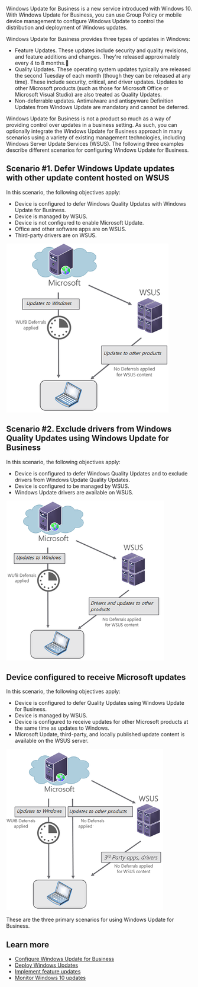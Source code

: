 Windows Update for Business is a new service introduced with Windows 10. With Windows Update for Business, you can use Group Policy or mobile device management to configure Windows Update to control the distribution and deployment of Windows updates.

Windows Update for Business provides three types of updates in Windows:

- Feature Updates. These updates include security and quality revisions, and feature additions and changes. They're released approximately every 4 to 8 months.
- Quality Updates. These operating system updates typically are released the second Tuesday of each month (though they can be released at any time). These include security, critical, and driver updates. Updates to other Microsoft products (such as those for Microsoft Office or Microsoft Visual Studio) are also treated as Quality Updates.
- Non-deferrable updates. Antimalware and antispyware Definition Updates from Windows Update are mandatory and cannot be deferred.

Windows Update for Business is not a product so much as a way of providing control over updates in a business setting. As such, you can optionally integrate the Windows Update for Business approach in many scenarios using a variety of existing management technologies, including Windows Server Update Services (WSUS). The following three examples describe different scenarios for configuring Windows Update for Business.

## Scenario #1. Defer Windows Update updates with other update content hosted on WSUS

In this scenario, the following objectives apply:

- Device is configured to defer Windows Quality Updates with Windows Update for Business.
- Device is managed by WSUS.
- Device is not configured to enable Microsoft Update.
- Office and other software apps are on WSUS.
- Third-party drivers are on WSUS.

![Diagram showing use of WSUS to defer Windows updates with other update content hosted on WSUS.](../media/busn-scenario1.png)

## Scenario #2. Exclude drivers from Windows Quality Updates using Windows Update for Business

In this scenario, the following objectives apply:

- Device is configured to defer Windows Quality Updates and to exclude drivers from Windows Update Quality Updates.
- Device is configured to be managed by WSUS.
- Windows Update drivers are available on WSUS.

![Diagram showing use of WSUS to exclude drivers from Windows Quality Updates using Windows Update for Business.](../media/busn-scenario2.png)

## Device configured to receive Microsoft updates

In this scenario, the following objectives apply:

- Device is configured to defer Quality Updates using Windows Update for Business.
- Device is managed by WSUS.
- Device is configured to receive updates for other Microsoft products at the same time as updates to Windows.
- Microsoft Update, third-party, and locally published update content is available on the WSUS server.

![Scenario showing using of WSUS to configure devices to receive Microsoft updates.](../media/busn-scenario3.png)

These are the three primary scenarios for using Windows Update for Business.

## Learn more

- [Configure Windows Update for Business](/windows/deployment/update/waas-manage-updates-wufb?azure-portal=true)
- [Deploy Windows Updates](/windows/deployment/update/?azure-portal=true)
- [Implement feature updates](/windows/deployment/update/?azure-portal=true)
- [Monitor Windows 10 updates](/windows/deployment/update/update-compliance-monitor?azure-portal=true)
